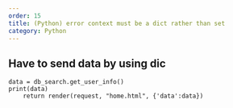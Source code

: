 ```yaml
---                  
order: 15   
title: (Python) error context must be a dict rather than set   
category: Python   
---   
```

   
## Have to send data by using dic   
```   
data = db_search.get_user_info()   
print(data)   
    return render(request, "home.html", {'data':data})   
```   
